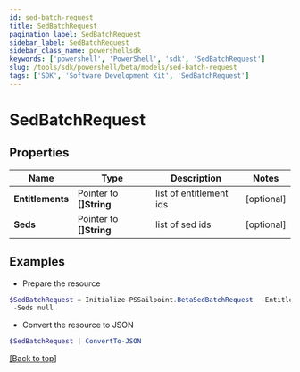 ```yaml
---
id: sed-batch-request
title: SedBatchRequest
pagination_label: SedBatchRequest
sidebar_label: SedBatchRequest
sidebar_class_name: powershellsdk
keywords: ['powershell', 'PowerShell', 'sdk', 'SedBatchRequest'] 
slug: /tools/sdk/powershell/beta/models/sed-batch-request
tags: ['SDK', 'Software Development Kit', 'SedBatchRequest']
---
```



# SedBatchRequest

## Properties

Name | Type | Description | Notes
------------ | ------------- | ------------- | -------------
**Entitlements** |  Pointer to **[]String** | list of entitlement ids | [optional] 
**Seds** |  Pointer to **[]String** | list of sed ids | [optional] 

## Examples

- Prepare the resource
```powershell
$SedBatchRequest = Initialize-PSSailpoint.BetaSedBatchRequest  -Entitlements null `
 -Seds null
```

- Convert the resource to JSON
```powershell
$SedBatchRequest | ConvertTo-JSON
```


[[Back to top]](#) 


